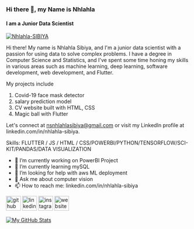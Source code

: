 ### Hi there 👋, my Name is Nhlahla
#### I am a Junior Data Scientist
<a href="https://imgbb.com/"><img src="https://i.ibb.co/9gMH9n3/Nhlahla-SIBIYA.png" alt="Nhlahla-SIBIYA" border="0"></a>

Hi there! My name is Nhlahla Sibiya, and I'm a junior data scientist with a passion for using data to solve complex problems. I have a degree in Computer Science and Statistics, and I've spent some time honing my skills in various areas such as machine learning, deep learning, software development, web development, and Flutter.

My projects include 
1. Covid-19 face mask detector                      
2. salary prediction model
3. CV website built with HTML, CSS 
4. Magic ball with Flutter

Let's connect at nsnhlahlasibiya@gmail.com or visit my LinkedIn profile at linkedin.com/in/nhlahla-sibiya.

Skills: FLUTTER / JS / HTML / CSS/POWERBI/PYTHON/TENSORFLOW/SCI-KIT/PANDAS/DATA VISUALIZATION


- 🔭 I’m currently working on PowerBI Project 
- 🌱 I’m currently learning mySQL 
- 🤔 I’m looking for help with aws ML deployment 
- 💬 Ask me about computer vision 
- 📫 How to reach me: linkedin.com/in/nhlahla-sibiya 


[<img src='https://cdn.jsdelivr.net/npm/simple-icons@3.0.1/icons/github.svg' alt='github' height='40'>](https://github.com/https://github.com/Mr-N-Sibiya/Mr-N-Sibiya)  [<img src='https://cdn.jsdelivr.net/npm/simple-icons@3.0.1/icons/linkedin.svg' alt='linkedin' height='40'>](https://www.linkedin.com/in/linkedin.com/in/nhlahla-sibiya/)  [<img src='https://cdn.jsdelivr.net/npm/simple-icons@3.0.1/icons/instagram.svg' alt='instagram' height='40'>](https://www.instagram.com/nhlahla_two_ways/)  [<img src='https://cdn.jsdelivr.net/npm/simple-icons@3.0.1/icons/icloud.svg' alt='website' height='40'>](https://mr-n-sibiya.github.io/Mr-N-Sibiya---web-developer-Cv-github.io/)  









[![My GitHub Stats](https://github-readme-stats.vercel.app/api/?username=Nhlahla&count_private=true&theme=tokyonight&showicons=true)]()
